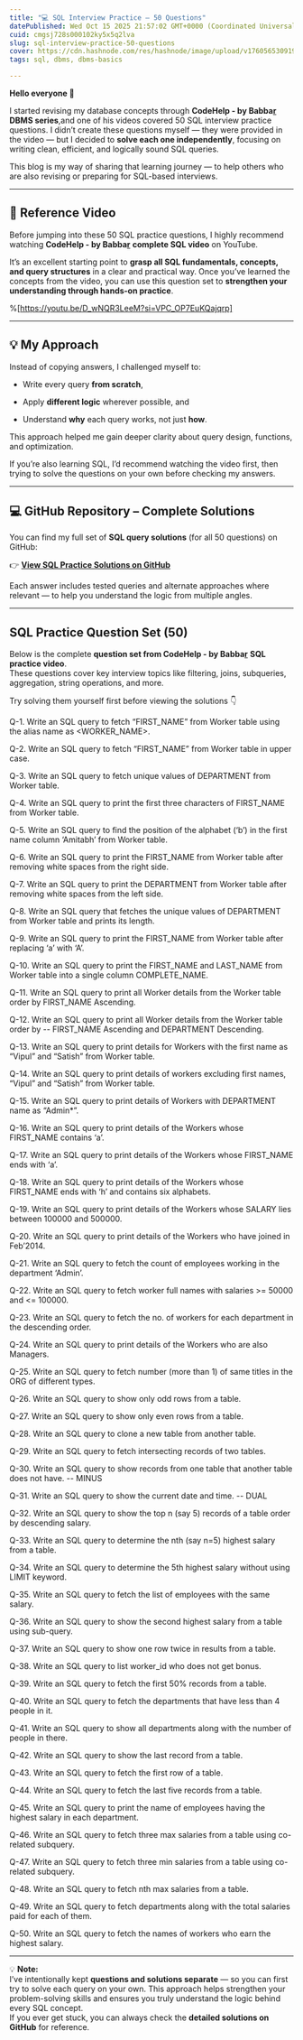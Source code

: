 ```yaml
---
title: "💻 SQL Interview Practice – 50 Questions"
datePublished: Wed Oct 15 2025 21:57:02 GMT+0000 (Coordinated Universal Time)
cuid: cmgsj728s000102ky5x5q2lva
slug: sql-interview-practice-50-questions
cover: https://cdn.hashnode.com/res/hashnode/image/upload/v1760565309195/55d0688e-b11c-4687-b9e5-23cb9d6ade58.png
tags: sql, dbms, dbms-basics

---
```


**Hello everyone 👋**

I started revising my database concepts through **CodeHelp - by Babba**[**r**](https://www.youtube.com/@CodeHelp) **DBMS series**,and one of his videos covered 50 SQL interview practice questions. I didn’t create these questions myself — they were provided in the video — but I decided to **solve each one independently**, focusing on writing clean, efficient, and logically sound SQL queries.

This blog is my way of sharing that learning journey — to help others who are also revising or preparing for SQL-based interviews.

---

## 🎥 **Reference Video**

Before jumping into these 50 SQL practice questions, I highly recommend watching **CodeHelp - by Babba**[**r**](https://www.youtube.com/@CodeHelp) **complete SQL video** on YouTube.

It’s an excellent starting point to **grasp all SQL fundamentals, concepts, and query structures** in a clear and practical way. Once you’ve learned the concepts from the video, you can use this question set to **strengthen your understanding through hands-on practice**.

%[https://youtu.be/D_wNQR3LeeM?si=VPC_OP7EuKQajqrp] 

---

## 💡 My Approach

Instead of copying answers, I challenged myself to:

* Write every query **from scratch**,
    
* Apply **different logic** wherever possible, and
    
* Understand **why** each query works, not just **how**.
    

This approach helped me gain deeper clarity about query design, functions, and optimization.

If you’re also learning SQL, I’d recommend watching the video first, then trying to solve the questions on your own before checking my answers.

---

## 💻 GitHub Repository – Complete Solutions

You can find my full set of **SQL query solutions** (for all 50 questions) on GitHub:

👉 [**View SQL Practice Solutions on GitHub**](https://github.com/Nisar-Fatima/SQL-Projects/commit/d44848e0036a68db8c2c8846a0479c941ec6b72d)

Each answer includes tested queries and alternate approaches where relevant — to help you understand the logic from multiple angles.

---

## SQL Practice Question Set (50)

Below is the complete **question set from CodeHelp - by Babba**[**r**](https://www.youtube.com/@CodeHelp) **SQL practice video**.  
These questions cover key interview topics like filtering, joins, subqueries, aggregation, string operations, and more.

Try solving them yourself first before viewing the solutions 👇

Q-1. Write an SQL query to fetch “FIRST\_NAME” from Worker table using the alias name as &lt;WORKER\_NAME&gt;.

Q-2. Write an SQL query to fetch “FIRST\_NAME” from Worker table in upper case.

Q-3. Write an SQL query to fetch unique values of DEPARTMENT from Worker table.

Q-4. Write an SQL query to print the first three characters of FIRST\_NAME from Worker table.

Q-5. Write an SQL query to find the position of the alphabet (‘b’) in the first name column ‘Amitabh’ from Worker table.

Q-6. Write an SQL query to print the FIRST\_NAME from Worker table after removing white spaces from the right side.

Q-7. Write an SQL query to print the DEPARTMENT from Worker table after removing white spaces from the left side.

Q-8. Write an SQL query that fetches the unique values of DEPARTMENT from Worker table and prints its length.

Q-9. Write an SQL query to print the FIRST\_NAME from Worker table after replacing ‘a’ with ‘A’.

Q-10. Write an SQL query to print the FIRST\_NAME and LAST\_NAME from Worker table into a single column COMPLETE\_NAME.

Q-11. Write an SQL query to print all Worker details from the Worker table order by FIRST\_NAME Ascending.

Q-12. Write an SQL query to print all Worker details from the Worker table order by -- FIRST\_NAME Ascending and DEPARTMENT Descending.

Q-13. Write an SQL query to print details for Workers with the first name as “Vipul” and “Satish” from Worker table.

Q-14. Write an SQL query to print details of workers excluding first names, “Vipul” and “Satish” from Worker table.

Q-15. Write an SQL query to print details of Workers with DEPARTMENT name as “Admin\*”.

Q-16. Write an SQL query to print details of the Workers whose FIRST\_NAME contains ‘a’.

Q-17. Write an SQL query to print details of the Workers whose FIRST\_NAME ends with ‘a’.

Q-18. Write an SQL query to print details of the Workers whose FIRST\_NAME ends with ‘h’ and contains six alphabets.

Q-19. Write an SQL query to print details of the Workers whose SALARY lies between 100000 and 500000.

Q-20. Write an SQL query to print details of the Workers who have joined in Feb’2014.

Q-21. Write an SQL query to fetch the count of employees working in the department ‘Admin’.

Q-22. Write an SQL query to fetch worker full names with salaries &gt;= 50000 and &lt;= 100000.

Q-23. Write an SQL query to fetch the no. of workers for each department in the descending order.

Q-24. Write an SQL query to print details of the Workers who are also Managers.

Q-25. Write an SQL query to fetch number (more than 1) of same titles in the ORG of different types.

Q-26. Write an SQL query to show only odd rows from a table.

Q-27. Write an SQL query to show only even rows from a table.

Q-28. Write an SQL query to clone a new table from another table.

Q-29. Write an SQL query to fetch intersecting records of two tables.

Q-30. Write an SQL query to show records from one table that another table does not have. -- MINUS

Q-31. Write an SQL query to show the current date and time. -- DUAL

Q-32. Write an SQL query to show the top n (say 5) records of a table order by descending salary.

Q-33. Write an SQL query to determine the nth (say n=5) highest salary from a table.

Q-34. Write an SQL query to determine the 5th highest salary without using LIMIT keyword.

Q-35. Write an SQL query to fetch the list of employees with the same salary.

Q-36. Write an SQL query to show the second highest salary from a table using sub-query.

Q-37. Write an SQL query to show one row twice in results from a table.

Q-38. Write an SQL query to list worker\_id who does not get bonus.

Q-39. Write an SQL query to fetch the first 50% records from a table.

Q-40. Write an SQL query to fetch the departments that have less than 4 people in it.

Q-41. Write an SQL query to show all departments along with the number of people in there.

Q-42. Write an SQL query to show the last record from a table.

Q-43. Write an SQL query to fetch the first row of a table.

Q-44. Write an SQL query to fetch the last five records from a table.

Q-45. Write an SQL query to print the name of employees having the highest salary in each department.

Q-46. Write an SQL query to fetch three max salaries from a table using co-related subquery.

Q-47. Write an SQL query to fetch three min salaries from a table using co-related subquery.

Q-48. Write an SQL query to fetch nth max salaries from a table.

Q-49. Write an SQL query to fetch departments along with the total salaries paid for each of them.

Q-50. Write an SQL query to fetch the names of workers who earn the highest salary.

---

💡 **Note:**  
I’ve intentionally kept **questions and solutions separate** — so you can first try to solve each query on your own. This approach helps strengthen your problem-solving skills and ensures you truly understand the logic behind every SQL concept.  
If you ever get stuck, you can always check the **detailed solutions on GitHub** for reference.